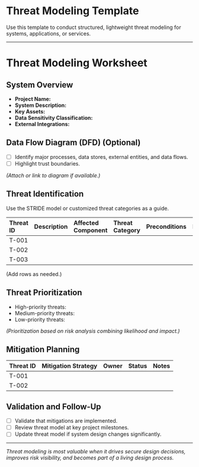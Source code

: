 # Threat Modeling Template

Use this template to conduct structured, lightweight threat modeling for systems, applications, or services.

---

# Threat Modeling Worksheet

## System Overview

- **Project Name:**
- **System Description:**
- **Key Assets:**
- **Data Sensitivity Classification:**
- **External Integrations:**

## Data Flow Diagram (DFD) (Optional)

- [ ] Identify major processes, data stores, external entities, and data flows.
- [ ] Highlight trust boundaries.

*(Attach or link to diagram if available.)*

## Threat Identification

Use the STRIDE model or customized threat categories as a guide.

| Threat ID | Description | Affected Component | Threat Category | Preconditions | Likelihood | Impact | Notes |
|:----------|:------------|:-------------------|:----------------|:--------------|:-----------|:------|:------|
| T-001 | | | | | | | |
| T-002 | | | | | | | |
| T-003 | | | | | | | |

(Add rows as needed.)

## Threat Prioritization

- High-priority threats:
- Medium-priority threats:
- Low-priority threats:

*(Prioritization based on risk analysis combining likelihood and impact.)*

## Mitigation Planning

| Threat ID | Mitigation Strategy | Owner | Status | Notes |
|:----------|:---------------------|:------|:------|:------|
| T-001 | | | | |
| T-002 | | | | |

## Validation and Follow-Up

- [ ] Validate that mitigations are implemented.
- [ ] Review threat model at key project milestones.
- [ ] Update threat model if system design changes significantly.

---

*Threat modeling is most valuable when it drives secure design decisions, improves risk visibility, and becomes part of a living design process.*

